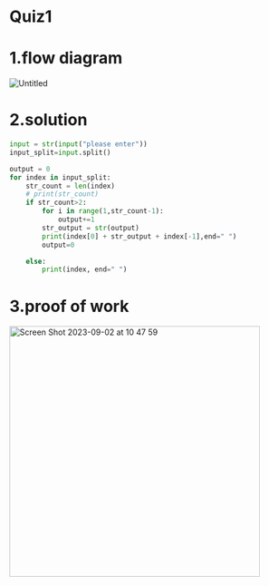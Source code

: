# Quiz1
# 1.flow diagram
![Untitled](https://github.com/Happa1/unit1-2024/assets/142579414/59b666ba-a922-40fb-aed6-1df97c0d78b1)

# 2.solution
```.py
input = str(input("please enter"))
input_split=input.split()

output = 0
for index in input_split:
    str_count = len(index)
    # print(str_count)
    if str_count>2:
        for i in range(1,str_count-1):
            output+=1
        str_output = str(output)
        print(index[0] + str_output + index[-1],end=" ")
        output=0

    else:
        print(index, end=" ")
```
# 3.proof of work
<img width="442" alt="Screen Shot 2023-09-02 at 10 47 59" src="https://github.com/Happa1/unit1-2024/assets/142579414/9042b57e-457a-49fa-b864-be362ad26b5f">
